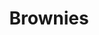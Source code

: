 ---
title: Brownies
metadata:
  title: Brownies
  servings: '16'
  course: Treat
ingredients:
- name: peanut butter
  amount: 590 g
- name: eggs
  amount: '2'
- name: baking powder
  amount: 1 tsp
- name: vanilla essence
  amount: 1 tbsp
- name: cacao powder
  amount: 65g
- name: chocolate chips
  amount: 75g
- name: salt
  amount: 0.5 tsp
- name: maple syrup
  amount: 320 g
- name: dates
  amount: 45g
cookware:
- name: mixing bowl
- name: whisk
- name: spoon
- name: deep baking tray
- name: baking paper
steps:
- description: Preheat the oven to 180C then grab a mixing bowl and whisk the maple
    syrup, dates and peanut butter until they're combined.
- description: Add the eggs and vanilla essence and whisk some more.
- description: Stir in the cacao powder, baking powder and salt with a spoon. Mix
    well until it's all the same colour.
- description: Stir in the toppings. I like to use chocolate chips.
- description: Line a deep baking tray with baking paper and spread the mixture evenly
    across it. And put it in the oven for 20 minutes, or until slightly golden.
- description: Leave to cool and then slice into 16 even portions.

---